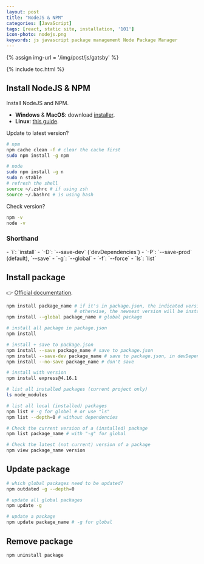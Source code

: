 ```yaml
---
layout: post
title: "NodeJS & NPM"
categories: [JavaScript]
tags: [react, static site, installation, '101']
icon-photo: nodejs.png
keywords: js javascript package management Node Package Manager
---
```


{% assign img-url = '/img/post/js/gatsby' %}

{% include toc.html %}

## Install NodeJS & NPM

Install NodeJS and NPM.

- **Windows** & **MacOS**: download [installer](https://nodejs.org/en/download/).
- **Linux**: [this guide](https://github.com/nodesource/distributions/blob/master/README.md#installation-instructions).

Update to latest version?

``` bash
# npm
npm cache clean -f # clear the cache first
sudo npm install -g npm
```

``` bash
# node
sudo npm install -g n
sudo n stable
# refresh the shell
source ~/.zshrc # if using zsh
source ~/.bashrc # is using bash
```

Check version?

``` bash
npm -v
node -v
```

### Shorthand

<div class="two-columns-list" markdown="1">
- `i`: `install`
- `-D`: `--save-dev` (`devDependencies`)
- `-P`: `--save-prod` (default), `--save`
- `-g`: `--global`
- `-f`: `--force`
- `ls`: `list`
</div>

## Install package

👉 [Official documentation](https://docs.npmjs.com/cli/install#:~:text=Install%20the%20dependencies%20in%20the,json%20.).

``` bash
npm install package_name # if it's in package.json, the indicated version will be installed
                         # otherwise, the newsest version will be installed
npm install --global package_name # global package
```

``` bash
# install all package in package.json
npm install
```

``` bash
# install + save to package.json
npm install --save package_name # save to package.json
npm install --save-dev package_name # save to package.json, in devDependencies
npm install --no-save package_name # don't save
```

``` bash
# install with version
npm install express@4.16.1
```

``` bash
# list all installed packages (current project only)
ls node_modules
```

``` bash
# list all local (installed) packages
npm list # -g for globel # or use "ls"
npm list --depth=0 # without dependencies

# Check the current version of a (installed) package
npm list package_name # with "-g" for global

# Check the latest (not current) version of a package
npm view package_name version
```

## Update package

``` bash
# which global packages need to be updated?
npm outdated -g --depth=0

# update all global packages
npm update -g
```

``` bash
# update a package
npm update package_name # -g for global
```

## Remove package

``` bash
npm uninstall package
```